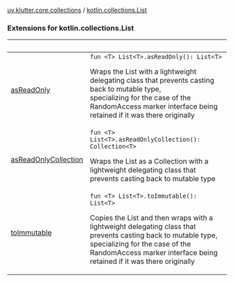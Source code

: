 [uy.klutter.core.collections](../index.md) / [kotlin.collections.List](.)


### Extensions for kotlin.collections.List

|&nbsp;|&nbsp;|
|---|---|
| [asReadOnly](as-read-only.md) | `fun <T> List<T>.asReadOnly(): List<T>`<p>Wraps the List with a lightweight delegating class that prevents casting back to mutable type,<br/>specializing for the case of the RandomAccess marker interface being retained if it was there originally</p> |
| [asReadOnlyCollection](as-read-only-collection.md) | `fun <T> List<T>.asReadOnlyCollection(): Collection<T>`<p>Wraps the List as a Collection with a lightweight delegating class that prevents casting back to mutable type</p> |
| [toImmutable](to-immutable.md) | `fun <T> List<T>.toImmutable(): List<T>`<p>Copies the List and then wraps with a lightweight delegating class that prevents casting back to mutable type,<br/>specializing for the case of the RandomAccess marker interface being retained if it was there originally</p> |
